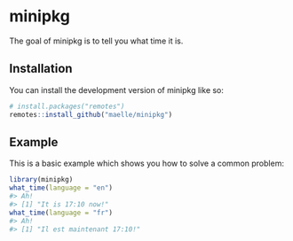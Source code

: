 
<!-- README.md is generated from README.Rmd. Please edit that file -->

# minipkg

<!-- badges: start -->
<!-- badges: end -->

The goal of minipkg is to tell you what time it is.

## Installation

You can install the development version of minipkg like so:

``` r
# install.packages("remotes")
remotes::install_github("maelle/minipkg")
```

## Example

This is a basic example which shows you how to solve a common problem:

``` r
library(minipkg)
what_time(language = "en")
#> Ah!
#> [1] "It is 17:10 now!"
what_time(language = "fr")
#> Ah!
#> [1] "Il est maintenant 17:10!"
```
